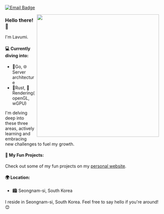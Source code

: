 <!--
**lavumi/lavumi** is a ✨ _special_ ✨ repository because its `README.md` (this file) appears on your GitHub profile.

Here are some ideas to get you started:

- 🔭 I’m currently working on ...
- 🌱 I’m currently learning ...
- 👯 I’m looking to collaborate on ...
- 🤔 I’m looking for help with ...
- 💬 Ask me about ...
- 📫 How to reach me: ...
- 😄 Pronouns: ...
- ⚡ Fun fact: ...
-->

[![Email Badge](https://img.shields.io/badge/@-Mail-white)](mailto:me@lavu.me)


<img align='right' src="https://github-readme-stats.vercel.app/api/top-langs/?username=lavumi&show_icons=true&theme=dracula&layout=compact&hide_border=true" width="400px">

### Hello there! 👋

I'm Lavumi.

#### 💻 Currently diving into:
- 🚀Go, 🌐Server architecture
- 🦀Rust, 🎨Rendering(openGL, wGPU)

I'm delving deep into these three areas, actively learning and embracing new challenges to fuel my growth.

#### 🔗 My Fun Projects:
Check out some of my fun projects on my [personal website](https://lavumi.net). 

#### 🌍 Location:
- 🏙 Seongnam-si, South Korea

I reside in Seongnam-si, South Korea. Feel free to say hello if you're around! 😊



